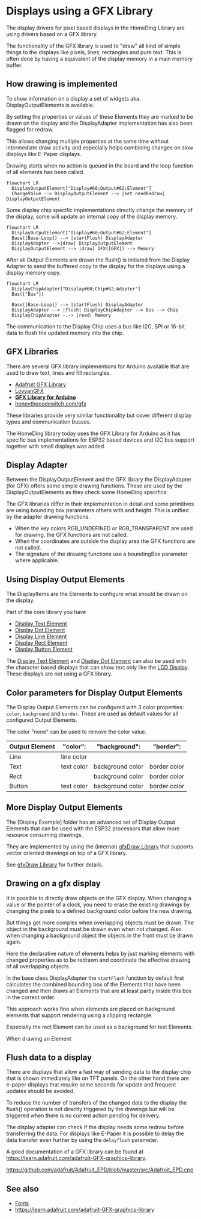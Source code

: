 # Displays using a GFX Library

The display drivers for pixel based displays in the HomeDing Library
are using drivers based on a GFX library.

The functionality of the GFX library is used to "draw" all kind of simple things to the displays like pixels, lines, rectangles
and pure text. This is often done by having a equivalent of the display memory in a main memory buffer.


## How drawing is implemented

To show information on a display a set of widgets aka. DisplayOutputElements is available.

By setting the properties or values of these Elements they are marked to be drawn on the display and the DisplayAdapter implementation has also been flagged for redraw. 

This allows changing multiple properties at the same time without intermediate draw activity and especially helps combining changes 
on slow displays like E-Paper displays.

Drawing starts when no action is queued in the board and the loop function of all elements has been called.


```mermaid
flowchart LR
  DisplayOutputElement["Display#60;Output#62;Element"]
  ChangeValue --> DisplayOutputElement --> |set needRedraw| DisplayOutputElement
```

Some display chip specific implementations directly change the memory of the display, some will update an internal copy of the display memory.

```mermaid
flowchart LR
  DisplayOutputElement["Display#60;Output#62;Element"]
  Base([Base-Loop]) --> |startFlush| DisplayAdapter
  DisplayAdapter -->|draw| DisplayOutputElement
  DisplayOutputElement --> |draw| GFX([GFX]) --> Memory
```

After all Output Elements are drawn the flush() is initiated from the Display Adapter to send the buffered copy to the display for the displays using a display memory copy.

```mermaid
flowchart LR
  DisplayChipAdapter["Display#60;Chip#62;Adapter"]
  Bus(["Bus"])

  Base([Base-Loop]) --> |startFlush| DisplayAdapter
  DisplayAdapter --> |flush| DisplayChipAdapter --> Bus --> Chip
  DisplayChipAdapter -.-> |read| Memory 
```

The communication to the Display Chip
uses a
bus like I2C, SPI or 16-bit data to flush the updated memory into the chip.


## GFX Libraries

There are several GFX library implementions for Arduino available that are used to draw text, lines
and fill rectangles.

* [Adafruit GFX Library](https://github.com/adafruit/Adafruit-GFX-Library)
* [LovyanGFX](https://github.com/lovyan03/LovyanGFX)
* **[GFX Library for Arduino](https://github.com/moononournation/Arduino_GFX)**
* [honeythecodewitch.com/gfx](https://github.com/codewitch-honey-crisis/gfx)

These libraries provide very similar functionality but cover different display types and communication busses.

The HomeDing library today uses the GFX Library for Arduino as it has specific bus implementations for ESP32 based devices
and I2C bus support together with small displays was added.


## Display Adapter

Between the DisplayOutputElement and the GFX library the DisplayAdapter (for GFX) offers some simple drawing functions. These
are used by the DisplayOutputElements as they check some HomeDing specifics:

The GFX libraries differ in their implementation in detail and some primitives are using bounding box parameters others with and
height. This is unified by the adapter drawing functions.

* When the key colors RGB_UNDEFINED or RGB_TRANSPARENT are used for drawing, the GFX functions are not called.
* When the coordinates are outside the display area the GFX functions are not called.
* The signature of the drawing functions use a boundingBox parameter where applicable.




## Using Display Output Elements

The DisplayItems are the Elements to configure what should be drawn on the display.

Part of the core library you have

* [Display Text Element]
* [Display Dot Element]
* [Display Line Element]
* [Display Rect Element]
* [Display Button Element]

The [Display Text Element] and [Display Dot Element] can also be used with the character based displays that can show text only like the [LCD Display](/elements/display/lcd.md). These displays are not using a GFX library.


## Color parameters for Display Output Elements

The Display Output Elements can be configured with 3 color properties: `color`, `background` and `border`. These are used as default values for all
configured Output Elements.

The color "none" can be used to remove the color value.

| Output Element | "color":   | "background":    | "border":    |
| -------------- | ---------- | ---------------- | ------------ |
| Line           | line color |                  |              |
| Text           | text color | background color | border color |
| Rect           |            | background color | border color |
| Button         | text color | background color | border color |


## More Display Output Elements

The [Display Example] folder has an advanced set of Display Output Elements that can be used with the ESP32 processors that allow more resource consuming drawings.

They are implemented by using the (internal)    [gfxDraw Library]  that supports vector oriented drawings on top of a GFX library.

See [gfxDraw Library] for further details.

<!--
In the Display Example you can find
* [Display Bar Element]
-->


## Drawing on a gfx display

It is possible to directly draw objects on the GFX display. When changing a value or the pointer of a clock, you need to erase
the existing drawings by changing the pixels to a defined background color before the new drawing.

But things get more complex when overlapping objects must be drawn. The object in the background must be drawn even when not
changed. Also when changing a background object the objects in the front must be drawn again.

Here the declarative nature of elements helps by just marking elements with changed properties as to be redrawn and coordinate
the effective drawing of all overlapping objects.

In the base class DisplayAdapter the `startFlush` function by default first calculates the combined bounding box of the Elements that have
been changed and then draws all Elements that are at least partly inside this box in the correct order.

This approach works fine when elements are placed on background elements that support
rendering using a clipping rectangle.

Especially the rect Element can be used as a background for text Elements.


When drawing an Element 




## Flush data to a display

There are displays that allow a fast way of sending data to the display chip that is shown immediately like on TFT panels. On
the other hand there are e-paper displays that require some seconds for update and frequent updates should be avoided.

To reduce the number of transfers of the changed data to the display the flush() operation is not directly triggered by the
drawings but will be triggered when there is no current action pending for delivery.

The display adapter can check if the display needs some redraw before transferring the data. For displays like E-Paper it is
possible to delay the data transfer even further by using the `delayflush` parameter.

A good documentation of a GFX library can be found at <https://learn.adafruit.com/adafruit-GFX-graphics-library>.


<https://github.com/adafruit/Adafruit_EPD/blob/master/src/Adafruit_EPD.cpp>


## See also

* [Fonts](fonts.md)
* <https://learn.adafruit.com/adafruit-GFX-graphics-library>

[Display Text Element]: /elements/display/text.md
[Display Dot Element]: /elements/display/dot.md
[Display Line Element]: /elements/display/line.md
[Display Rect Element]: /elements/display/rect.md
[Display Button Element]: /elements/display/button.md
[gfxDraw Library]: /gfxdraw-library.md